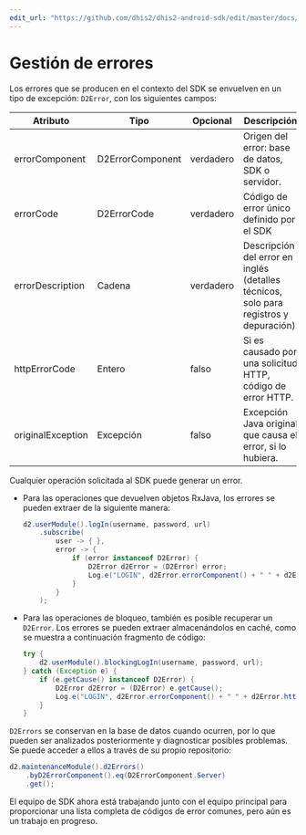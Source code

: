 ```yaml
---
edit_url: "https://github.com/dhis2/dhis2-android-sdk/edit/master/docs/content/developer/error-management.md" 
---
```

# Gestión de errores

<!--DHIS2-SECTION-ID:error_management-->

Los errores que se producen en el contexto del SDK se envuelven en un tipo de excepción: `D2Error`, con los siguientes campos:

| Atributo         | Tipo              | Opcional   | Descripción |
|-------------------|-------------------|-----------|-------------| 
| errorComponent    | D2ErrorComponent  | verdadero      | Origen del error: base de datos, SDK o servidor.|
| errorCode         | D2ErrorCode       | verdadero      | Código de error único definido por el SDK |
| errorDescription  | Cadena            | verdadero      | Descripción del error en inglés (detalles técnicos, solo para registros y depuración). |
| httpErrorCode     | Entero           | falso     | Si es causado por una solicitud HTTP, código de error HTTP. |
| originalException | Excepción         | falso     | Excepción Java original que causa el error, si lo hubiera. |

Cualquier operación solicitada al SDK puede generar un error.

- Para las operaciones que devuelven objetos RxJava, los errores se pueden extraer
  de la siguiente manera:

    ```java
    d2.userModule().logIn(username, password, url)
        .subscribe(
            user -> { },
            error -> {
                if (error instanceof D2Error) {
                    D2Error d2Error = (D2Error) error;
                    Log.e("LOGIN", d2Error.errorComponent() + " " + d2Error.httpErrorCode() + " " + d2Error.errorCode());
                }
            }
        );
    ```

- Para las operaciones de bloqueo, también es posible recuperar un `D2Error`.
  Los errores se pueden extraer almacenándolos en caché, como se muestra a continuación
  fragmento de código:

    ```java
    try {
        d2.userModule().blockingLogIn(username, password, url);
    } catch (Exception e) {
        if (e.getCause() instanceof D2Error) {
            D2Error d2Error = (D2Error) e.getCause();
            Log.e("LOGIN", d2Error.errorComponent() + " " + d2Error.httpErrorCode() + " " + d2Error.errorCode());
        }
    }
    ```

`D2Errors` se conservan en la base de datos cuando ocurren, por lo que pueden ser
analizados posteriormente y diagnosticar posibles problemas. Se puede acceder a ellos
a través de su propio repositorio:

```java
d2.maintenanceModule().d2Errors()
    .byD2ErrorComponent().eq(D2ErrorComponent.Server)
    .get();
```

El equipo de SDK ahora está trabajando junto con el equipo principal para proporcionar una lista completa de códigos de error comunes, pero aún es un trabajo en progreso.


